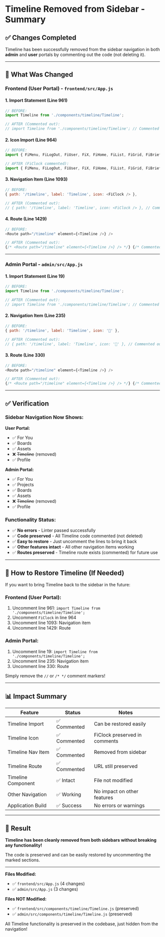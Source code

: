 # Timeline Removed from Sidebar - Summary

## ✅ Changes Completed

Timeline has been successfully removed from the sidebar navigation in both **admin** and **user** portals by commenting out the code (not deleting it).

---

## 📝 What Was Changed

### **Frontend (User Portal)** - `frontend/src/App.js`

#### 1. Import Statement (Line 961)
```javascript
// BEFORE:
import Timeline from './components/timeline/Timeline';

// AFTER (Commented out):
// import Timeline from './components/timeline/Timeline'; // Commented out - Timeline removed from sidebar
```

#### 2. Icon Import (Line 964)
```javascript
// BEFORE:
import { FiMenu, FiLogOut, FiUser, FiX, FiHome, FiList, FiGrid, FiBriefcase, FiClock } from 'react-icons/fi';

// AFTER (FiClock commented):
import { FiMenu, FiLogOut, FiUser, FiX, FiHome, FiList, FiGrid, FiBriefcase /*, FiClock */ } from 'react-icons/fi';
```

#### 3. Navigation Item (Line 1093)
```javascript
// BEFORE:
{ path: '/timeline', label: 'Timeline', icon: <FiClock /> },

// AFTER (Commented out):
// { path: '/timeline', label: 'Timeline', icon: <FiClock /> }, // Commented out - Timeline removed from sidebar
```

#### 4. Route (Line 1429)
```javascript
// BEFORE:
<Route path="/timeline" element={<Timeline />} />

// AFTER (Commented out):
{/* <Route path="/timeline" element={<Timeline />} /> */} {/* Commented out - Timeline removed from sidebar */}
```

---

### **Admin Portal** - `admin/src/App.js`

#### 1. Import Statement (Line 19)
```javascript
// BEFORE:
import Timeline from './components/timeline/Timeline';

// AFTER (Commented out):
// import Timeline from './components/timeline/Timeline'; // Commented out - Timeline removed from sidebar
```

#### 2. Navigation Item (Line 235)
```javascript
// BEFORE:
{ path: '/timeline', label: 'Timeline', icon: '📅' },

// AFTER (Commented out):
// { path: '/timeline', label: 'Timeline', icon: '📅' }, // Commented out - Timeline removed from sidebar
```

#### 3. Route (Line 330)
```javascript
// BEFORE:
<Route path="/timeline" element={<Timeline />} />

// AFTER (Commented out):
{/* <Route path="/timeline" element={<Timeline />} /> */} {/* Commented out - Timeline removed from sidebar */}
```

---

## ✅ Verification

### Sidebar Navigation Now Shows:
**User Portal:**
- ✅ For You
- ✅ Boards
- ✅ Assets
- ❌ ~~Timeline~~ (removed)
- ✅ Profile

**Admin Portal:**
- ✅ For You
- ✅ Projects
- ✅ Boards
- ✅ Assets
- ❌ ~~Timeline~~ (removed)
- ✅ Profile

### Functionality Status:
- ✅ **No errors** - Linter passed successfully
- ✅ **Code preserved** - All Timeline code commented (not deleted)
- ✅ **Easy to restore** - Just uncomment the lines to bring it back
- ✅ **Other features intact** - All other navigation items working
- ✅ **Routes preserved** - Timeline route exists (commented) for future use

---

## 🔄 How to Restore Timeline (If Needed)

If you want to bring Timeline back to the sidebar in the future:

### Frontend (User Portal):
1. Uncomment line 961: `import Timeline from './components/timeline/Timeline';`
2. Uncomment `FiClock` in line 964
3. Uncomment line 1093: Navigation item
4. Uncomment line 1429: Route

### Admin Portal:
1. Uncomment line 19: `import Timeline from './components/timeline/Timeline';`
2. Uncomment line 235: Navigation item
3. Uncomment line 330: Route

Simply remove the `//` or `/* */` comment markers!

---

## 📊 Impact Summary

| Feature | Status | Notes |
|---------|--------|-------|
| Timeline Import | ✅ Commented | Can be restored easily |
| Timeline Icon | ✅ Commented | FiClock preserved in comments |
| Timeline Nav Item | ✅ Commented | Removed from sidebar |
| Timeline Route | ✅ Commented | URL still preserved |
| Timeline Component | ✅ Intact | File not modified |
| Other Navigation | ✅ Working | No impact on other features |
| Application Build | ✅ Success | No errors or warnings |

---

## 🎯 Result

**Timeline has been cleanly removed from both sidebars without breaking any functionality!**

The code is preserved and can be easily restored by uncommenting the marked sections.

---

**Files Modified:**
- ✅ `frontend/src/App.js` (4 changes)
- ✅ `admin/src/App.js` (3 changes)

**Files NOT Modified:**
- ✅ `frontend/src/components/timeline/Timeline.js` (preserved)
- ✅ `admin/src/components/timeline/Timeline.js` (preserved)

All Timeline functionality is preserved in the codebase, just hidden from the navigation!

